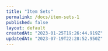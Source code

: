 ```yaml
---
title: "Item Sets"
permalink: /docs/item-sets-1
published: false
layout: default
createdAt: "2023-01-25T19:26:44.919Z"
updatedAt: "2023-07-19T22:28:52.950Z"
---
```

